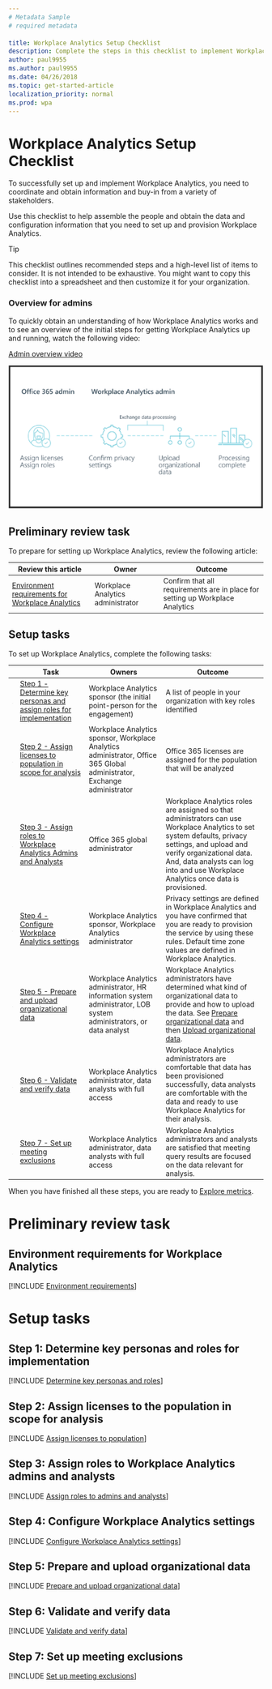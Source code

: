 ```yaml
---
# Metadata Sample
# required metadata

title: Workplace Analytics Setup Checklist
description: Complete the steps in this checklist to implement Workplace Analytics in your organization
author: paul9955
ms.author: paul9955
ms.date: 04/26/2018
ms.topic: get-started-article
localization_priority: normal 
ms.prod: wpa
---
```


# Workplace Analytics Setup Checklist

To successfully set up and implement Workplace Analytics, you need to coordinate and obtain information and buy-in from a variety of stakeholders.

Use this checklist to help assemble the people and obtain the data and configuration information that you need to set up and provision Workplace Analytics.

> [!TIP]
> This checklist outlines recommended steps and a high-level list of items to consider. It is not intended to be exhaustive. You might want to copy this checklist into a spreadsheet and then customize it for your organization.

### Overview for admins

To quickly obtain an understanding of how Workplace Analytics works and to see an overview of the initial steps for getting Workplace Analytics up and running, watch the following video:

[Admin overview video](https://aka.ms/WpAAdminOverview_Video)

[<img src="../Images/WpA/setup/Admin-overview-sm.png" alt="Admin overview video">](https://aka.ms/WpAAdminOverview_Video)

## Preliminary review task

To prepare for setting up Workplace Analytics, review the following article:  

| Review this article | Owner | Outcome |
|------|-------|---------|
| [Environment requirements for Workplace Analytics](#environment-requirements-for-workplace-analytics) | Workplace Analytics administrator |  <!-- VERIFY THIS WORDING --> Confirm that all requirements are in place for setting up Workplace Analytics     |

## Setup tasks

To set up Workplace Analytics, complete the following tasks:

| | Task | Owners | Outcome |
|---|------|-------|---------|
| <img src="../images/wpa/setup/team-adopt-plan-checklist-box.PNG">  | [Step 1 - Determine key personas and assign roles for implementation](#step-1-determine-key-personas-and-roles-for-implementation) |Workplace Analytics sponsor (the initial point-person for the engagement)       |   A list of people in your organization with key roles identified     |
| <img src="../images/wpa/setup/team-adopt-plan-checklist-box.PNG">  | [Step 2 - Assign licenses to population in scope for analysis](#step-2-assign-licenses-to-population-in-scope-for-analysis)     |   Workplace Analytics sponsor, Workplace Analytics administrator, Office 365 Global administrator, Exchange administrator     | Office 365 licenses are assigned for the population that will be analyzed   |
| <img src="../images/wpa/setup/team-adopt-plan-checklist-box.PNG">  | [Step 3 - Assign roles to Workplace Analytics Admins and Analysts](#step-3-assign-roles-to-workplace-analytics-admins-and-analysts) | Office 365 global administrator   |     Workplace Analytics roles are assigned so that administrators can use Workplace Analytics to set system defaults, privacy settings, and upload and verify organizational data. And,  data analysts can log into and use Workplace Analytics once data is provisioned.   |
| <img src="../images/wpa/setup/team-adopt-plan-checklist-box.PNG">  | [Step 4 - Configure Workplace Analytics settings](#step-4-configure-workplace-analytics-settings) |    Workplace Analytics sponsor, Workplace Analytics administrator   |  Privacy settings are defined in Workplace Analytics and you have confirmed that you are ready to provision the service by using these rules. Default time zone values are defined in Workplace Analytics.  |
| <img src="../images/wpa/setup/team-adopt-plan-checklist-box.PNG">  | [Step 5 - Prepare and upload organizational data](#step-5-prepare-and-upload-organizational-data)    |   Workplace Analytics administrator, HR information system administrator, LOB system administrators, or data analyst     |    Workplace Analytics administrators have determined what kind of organizational data to provide and how to upload the data. See [Prepare organizational data](../Setup/Prepare-organizational-data.md) and then [Upload organizational data](../Setup/Upload-organizational-data.md).    |
| <img src="../images/wpa/setup/team-adopt-plan-checklist-box.PNG">  | [Step 6 - Validate and verify data](#step-6-validate-and-verify-data)    |  Workplace Analytics administrator, data analysts with full access     |    Workplace Analytics administrators are comfortable that data has been provisioned successfully, data analysts are comfortable with the data and ready to use Workplace Analytics for their analysis.     |
| <img src="../images/wpa/setup/team-adopt-plan-checklist-box.PNG">  | [Step 7 - Set up meeting exclusions](#step-7-set-up-meeting-exclusions)  |   Workplace Analytics administrator, data analysts with full access     |     Workplace Analytics administrators and analysts are satisfied that meeting query results are focused on the data relevant for analysis.

When you have finished all these steps, you are ready to [Explore metrics](../Use/Explore-Metrics-Week-in-the-Life.md).

# Preliminary review task

## Environment requirements for Workplace Analytics

[!INCLUDE [Environment requirements](../Setup/Environment-Requirements.md)]

# Setup tasks

## Step 1: Determine key personas and roles for implementation

[!INCLUDE [Determine key personas and roles](../Setup/Determine-key-personas.md)]

## Step 2: Assign licenses to the population in scope for analysis

[!INCLUDE [Assign licenses to population](../Setup/Assign-licenses-to-population.md)]

## Step 3: Assign roles to Workplace Analytics admins and analysts

[!INCLUDE [Assign roles to admins and analysts](../Setup/Assign-roles-to-wpa-admins.md)]

## Step 4: Configure Workplace Analytics settings

[!INCLUDE [Configure Workplace Analytics settings](../Setup/Configure-wpa-settings.md)]  

## Step 5: Prepare and upload organizational data

[!INCLUDE [Prepare and upload organizational data](../Setup/Prep-upload-org-data.md)]

## Step 6: Validate and verify data

[!INCLUDE [Validate and verify data](../Setup/Validate-verify-data.md)]

## Step 7: Set up meeting exclusions

[!INCLUDE [Set up meeting exclusions](../Setup/Set-up-mtg-exclusions.md)]
